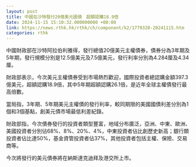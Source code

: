 ```yaml
---
layout: post
title: 中國在沙特發行20億美元國債　超額認購18.9倍
date: 2024-11-15 15:10:32.000000000 +08:00
link: https://news.rthk.hk/rthk/ch/component/k2/1779320-20241115.htm
categories: rthk
---
```


中國財政部在沙特阿拉伯利雅得，發行總值20億美元主權債券，債券分為3年期及5年期，發行規模分別是12.5億美元及7.5億美元，發行利率分別為4.284厘及4.34厘。

財政部表示，今次美元主權債券受到市場熱烈歡迎，國際投資者總認購金額397.3億美元，超額認購18.9倍，其中5年期超額認購26.1倍，是近年全球主權債發行最高倍數。

當局指，3年期、5年期美元主權債的發行利率，較同期限的美國國債利差分別為1個和3個基點，創美元債市場最低利差紀錄。

財政部指，今次債券發行的投資者類型豐富，地域分布廣泛，亞洲、中東、歐洲、美國投資者分別佔68%、8%、20%、4%，中東投資者佔比創歷史新高；銀行類投資者佔比達50%，基金資管投資者佔37%，其他投資者包括主權、保險、交易商等。

今次將發行的美元債券將在納斯達克迪拜及港交所上市。
